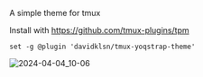 A simple theme for tmux

Install with https://github.com/tmux-plugins/tpm
```
set -g @plugin 'davidklsn/tmux-yoqstrap-theme'
```

![2024-04-04_10-06](https://github.com/davidklsn/tmux-yoqstrap-theme/assets/1679182/078aec2e-2dd5-4511-98ef-84f8bcc5af93)
